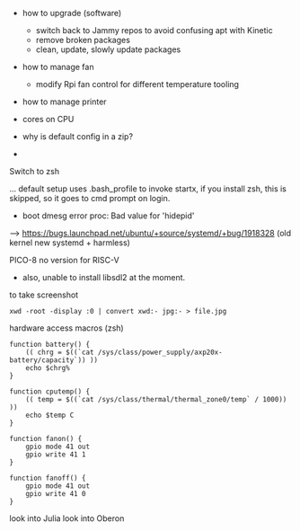 

- how to upgrade (software)
  - switch back to Jammy repos to avoid confusing apt with Kinetic
  - remove broken packages
  - clean, update, slowly update packages

- how to manage fan
  - modify Rpi fan control for different temperature tooling 

- how to manage printer

- cores on CPU

- why is default config in a zip?
- 



Switch to zsh

... default setup uses .bash_profile to invoke startx, if you install zsh, this is skipped, so it goes to cmd prompt on login. 



- boot dmesg error
proc: Bad value for 'hidepid'

--> https://bugs.launchpad.net/ubuntu/+source/systemd/+bug/1918328
(old kernel new systemd + harmless)



PICO-8 no version for RISC-V
- also, unable to install libsdl2 at the moment.








to take screenshot

`xwd -root -display :0 | convert xwd:- jpg:- > file.jpg`


hardware access macros (zsh)
```
function battery() {
	(( chrg = $((`cat /sys/class/power_supply/axp20x-battery/capacity`)) ))
	echo $chrg%
}

function cputemp() {
	(( temp = $((`cat /sys/class/thermal/thermal_zone0/temp` / 1000)) ))
	echo $temp C
}

function fanon() {
	gpio mode 41 out
	gpio write 41 1
}

function fanoff() {
	gpio mode 41 out
	gpio write 41 0
}
```




look into Julia
look into Oberon
